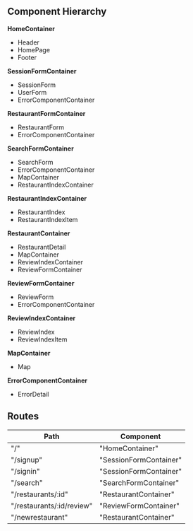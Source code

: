 ## Component Hierarchy

**HomeContainer**
 - Header
 - HomePage
 - Footer

**SessionFormContainer**
 - SessionForm
 - UserForm
 - ErrorComponentContainer

**RestaurantFormContainer**
 - RestaurantForm
 - ErrorComponentContainer

**SearchFormContainer**
 - SearchForm
 - ErrorComponentContainer
 - MapContainer
 - RestaurantIndexContainer

**RestaurantIndexContainer**
 - RestaurantIndex
 - RestaurantIndexItem

**RestaurantContainer**
 - RestaurantDetail
 - MapContainer
 - ReviewIndexContainer
 - ReviewFormContainer

**ReviewFormContainer**
 - ReviewForm
 - ErrorComponentContainer

**ReviewIndexContainer**
 - ReviewIndex
 - ReviewIndexItem

**MapContainer**
 - Map

**ErrorComponentContainer**
 - ErrorDetail

 ## Routes

 |Path   | Component   |
 |-------|-------------|
 | "/" | "HomeContainer"|
 | "/signup" | "SessionFormContainer" |
 | "/signin" | "SessionFormContainer" |
 | "/search"  | "SearchFormContainer"|
 | "/restaurants/:id" | "RestaurantContainer" |
 | "/restaurants/:id/review"| "ReviewFormContainer"|
 | "/newrestaurant" | "RestaurantContainer" |
